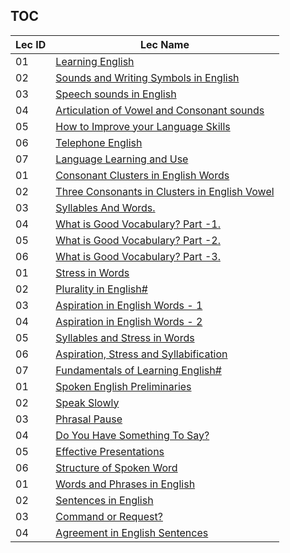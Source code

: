 TOC
---
|Lec ID| Lec Name|
| ---| --- |
|01|[Learning English](notes.md#lec-01---learning-english)|
|02|[Sounds and Writing Symbols in English](notes.md#lec-02---sounds-and-writing-symbols-in-english)|
|03|[Speech sounds in English](notes.md#lec-03---speech-sounds-in-english)|
|04|[Articulation of Vowel and Consonant sounds](notes.md#lec-04---articulation-of-vowel-and-consonant-sounds)|
|05|[How to Improve your Language Skills](notes.md#lec-05---how-to-improve-your-language-skills)|
|06|[Telephone English](notes.md#lec-06---telephone-english)|
|07|[Language Learning and Use](notes.md#lec-07---language-learning-and-use)|
|01|[Consonant Clusters in English Words](notes.md#lec-01---consonant-clusters-in-english-words)|
|02|[Three Consonants in Clusters in English Vowel](notes.md#lec-02---three-consonants-in-clusters-in-english-vowel)|
|03|[Syllables And Words.](notes.md#lec-03---syllables-and-words)|
|04|[What is Good Vocabulary? Part -1.](notes.md#lec-04---what-is-good-vocabulary?-part--1)|
|05|[What is Good Vocabulary? Part -2.](notes.md#lec-05---what-is-good-vocabulary?-part--2)|
|06|[What is Good Vocabulary? Part -3.](notes.md#lec-06---what-is-good-vocabulary?-part--3)|
|01|[Stress in Words](notes.md#lec-01---stress-in-words)|
|02|[Plurality in English#](notes.md#lec-02---plurality-in-english#)|
|03|[Aspiration in English Words - 1](notes.md#lec-03---aspiration-in-english-words---1)|
|04|[Aspiration in English Words - 2](notes.md#lec-04---aspiration-in-english-words---2)|
|05|[Syllables and Stress in Words](notes.md#lec-05---syllables-and-stress-in-words)|
|06|[Aspiration, Stress and Syllabification](notes.md#lec-06---aspiration,-stress-and-syllabification)|
|07|[Fundamentals of Learning English#](notes.md#lec-07---fundamentals-of-learning-english#)|
|01|[Spoken English Preliminaries](notes.md#lec-01---spoken-english-preliminaries)|
|02|[Speak Slowly](notes.md#lec-02---speak-slowly)|
|03|[Phrasal Pause](notes.md#lec-03---phrasal-pause)|
|04|[Do You Have Something To Say?](notes.md#lec-04---do-you-have-something-to-say?)|
|05|[Effective Presentations](notes.md#lec-05---effective-presentations)|
|06|[Structure of Spoken Word](notes.md#lec-06---structure-of-spoken-word)|
|01|[Words and Phrases in English](notes.md#lec-01---words-and-phrases-in-english)|
|02|[Sentences in English](notes.md#lec-02---sentences-in-english)|
|03|[Command or Request?](notes.md#lec-03---command-or-request?)|
|04|[Agreement in English Sentences](notes.md#lec-04---agreement-in-english-sentences)|
